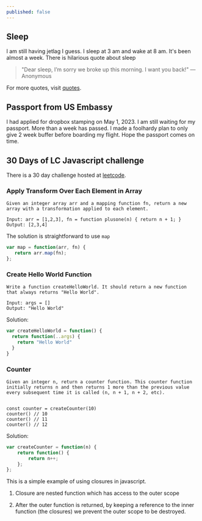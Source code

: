 ```yaml
---
published: false
---
```

## Sleep 

I am still having jetlag I guess. I sleep at 3 am and wake at 8 am. It's been almost a week. There is hilarious quote about sleep 

> "Dear sleep, I’m sorry we broke up this morning. I want you back!" — Anonymous

For more quotes, visit [quotes](https://randomwits.com/quotes/).


## Passport from US Embassy

I had applied for dropbox stamping on May 1, 2023. I am still waiting for my passport. More than a week has passed. I made a foolhardy plan to only give 2 week buffer before boarding my flight. Hope the passport comes on time.

## 30 Days of LC Javascript challenge

There is a 30 day challenge hosted at [leetcode](https://leetcode.com/discuss/study-guide/3458761/day-4-30-days-of-lc-javascript-challenge). 

###  Apply Transform Over Each Element in Array

```
Given an integer array arr and a mapping function fn, return a new array with a transformation applied to each element.

Input: arr = [1,2,3], fn = function plusone(n) { return n + 1; }
Output: [2,3,4]
```

The solution is straightforward to use `map`

```javascript
var map = function(arr, fn) {
   return arr.map(fn);
};
```

### Create Hello World Function

```
Write a function createHelloWorld. It should return a new function that always returns "Hello World".

Input: args = []
Output: "Hello World"
```

Solution: 

```javascript
var createHelloWorld = function() {
  return function(..args) {
    return "Hello World"
  }
}
```

### Counter

```
Given an integer n, return a counter function. This counter function initially returns n and then returns 1 more than the previous value every subsequent time it is called (n, n + 1, n + 2, etc).


const counter = createCounter(10)
counter() // 10
counter() // 11
counter() // 12
```

Solution:

```javascript
var createCounter = function(n) {
    return function() {
        return n++;
    };
};

```

This is a simple example of using closures in javascript. 

1. Closure are nested function which has access to the outer scope

2. After the outer function is returned, by keeping a reference to the inner function (the closures) we prevent the outer scope to be destroyed.
